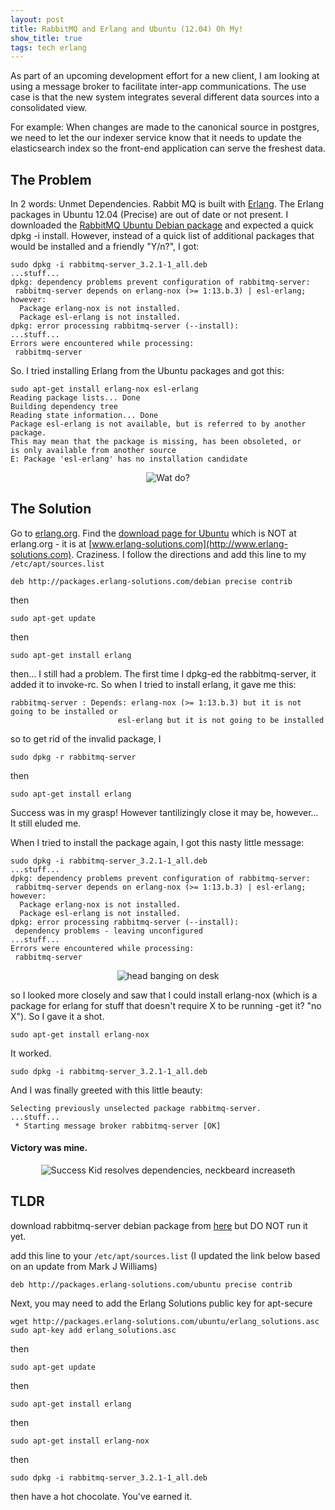 ```yaml
---
layout: post
title: RabbitMQ and Erlang and Ubuntu (12.04) Oh My!
show_title: true
tags: tech erlang
---
```


As part of an upcoming development effort for a new client, I am looking at
using a message broker to facilitate inter-app communications. The use case
is that the new system integrates several different data sources into a
consolidated view.

For example: When changes are made to the canonical source in postgres,
we need to let the our indexer service know that it needs to update the
elasticsearch index so the front-end application can serve the freshest data.

## The Problem
In 2 words: Unmet Dependencies. Rabbit MQ is built with
[Erlang](http://erlang.org). The Erlang packages in Ubuntu 12.04 (Precise) are
out of date or not present. I downloaded the [RabbitMQ Ubuntu Debian package](http://www.rabbitmq.com/install-debian.html)
and expected a quick dpkg -i install. However, instead of a quick list of
additional packages that would be installed and a friendly "Y/n?", I got:

    sudo dpkg -i rabbitmq-server_3.2.1-1_all.deb
    ...stuff...
    dpkg: dependency problems prevent configuration of rabbitmq-server:
     rabbitmq-server depends on erlang-nox (>= 1:13.b.3) | esl-erlang; however:
      Package erlang-nox is not installed.
      Package esl-erlang is not installed.
    dpkg: error processing rabbitmq-server (--install):
    ...stuff...
    Errors were encountered while processing:
     rabbitmq-server

So. I tried installing Erlang from the Ubuntu packages and got this:

    sudo apt-get install erlang-nox esl-erlang
    Reading package lists... Done
    Building dependency tree
    Reading state information... Done
    Package esl-erlang is not available, but is referred to by another package.
    This may mean that the package is missing, has been obsoleted, or
    is only available from another source
    E: Package 'esl-erlang' has no installation candidate

<div style="text-align: center">
  <img src="http://i.qkme.me/MR.jpg" alt="Wat do?"/>
</div>

## The Solution

Go to [erlang.org](http://erlang.org). Find the [download page for Ubuntu](https://www.erlang-solutions.com/downloads/download-erlang-otp#ubuntu)
which is NOT at erlang.org - it is at [www.erlang-solutions.com](http://www.erlang-solutions.com). Craziness. I
follow the directions and add this line to my `/etc/apt/sources.list`

    deb http://packages.erlang-solutions.com/debian precise contrib

then

    sudo apt-get update

then

    sudo apt-get install erlang

then... I still had a problem. The first time I dpkg-ed the rabbitmq-server, it
added it to invoke-rc. So when I tried to install erlang, it gave me this:

    rabbitmq-server : Depends: erlang-nox (>= 1:13.b.3) but it is not going to be installed or
                            esl-erlang but it is not going to be installed

so to get rid of the invalid package, I

    sudo dpkg -r rabbitmq-server

then

    sudo apt-get install erlang

Success was in my grasp! However tantilizingly close it may be, however... It
still eluded me.

When I tried to install the package again, I got this nasty little message:

    sudo dpkg -i rabbitmq-server_3.2.1-1_all.deb
    ...stuff...
    dpkg: dependency problems prevent configuration of rabbitmq-server:
     rabbitmq-server depends on erlang-nox (>= 1:13.b.3) | esl-erlang; however:
      Package erlang-nox is not installed.
      Package esl-erlang is not installed.
    dpkg: error processing rabbitmq-server (--install):
     dependency problems - leaving unconfigured
    ...stuff...
    Errors were encountered while processing:
     rabbitmq-server

<div style="text-align: center">
<img alt="head banging on desk" src="http://25.media.tumblr.com/tumblr_lej9mdqBSZ1qdltfjo1_400.gif"/>
</div>

so I looked more closely and saw that I could install erlang-nox (which is a
package for erlang for stuff that doesn't require X to be running -get it? "no X").
So I gave it a shot.

    sudo apt-get install erlang-nox

It worked.

    sudo dpkg -i rabbitmq-server_3.2.1-1_all.deb

And I was finally greeted with this little beauty:

    Selecting previously unselected package rabbitmq-server.
    ...stuff...
     * Starting message broker rabbitmq-server [OK]

#### Victory was mine.

<div style="text-align: center">
<img alt= "Success Kid resolves dependencies, neckbeard increaseth" src="http://i.imgur.com/1TWj3tB.png"/>
</div>

## TLDR

download rabbitmq-server debian package from [here](http://www.rabbitmq.com/install-debian.html)
but DO NOT run it yet.

add this line to your `/etc/apt/sources.list`
(I updated the link below based on an update from Mark J Williams)

    deb http://packages.erlang-solutions.com/ubuntu precise contrib


Next, you may need to add the Erlang Solutions public key for apt-secure

    wget http://packages.erlang-solutions.com/ubuntu/erlang_solutions.asc
    sudo apt-key add erlang_solutions.asc

then

    sudo apt-get update

then

    sudo apt-get install erlang

then

    sudo apt-get install erlang-nox

then

    sudo dpkg -i rabbitmq-server_3.2.1-1_all.deb

then have a hot chocolate. You've earned it.
